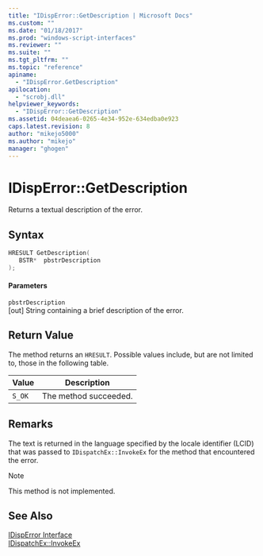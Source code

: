 ```yaml
---
title: "IDispError::GetDescription | Microsoft Docs"
ms.custom: ""
ms.date: "01/18/2017"
ms.prod: "windows-script-interfaces"
ms.reviewer: ""
ms.suite: ""
ms.tgt_pltfrm: ""
ms.topic: "reference"
apiname: 
  - "IDispError.GetDescription"
apilocation: 
  - "scrobj.dll"
helpviewer_keywords: 
  - "IDispError::GetDescription"
ms.assetid: 04deaea6-0265-4e34-952e-634edba0e923
caps.latest.revision: 8
author: "mikejo5000"
ms.author: "mikejo"
manager: "ghogen"
---
```

# IDispError::GetDescription
Returns a textual description of the error.  
  
## Syntax  
  
```cpp
HRESULT GetDescription(  
   BSTR*  pbstrDescription  
);  
```  
  
#### Parameters  
 `pbstrDescription`  
 [out] String containing a brief description of the error.  
  
## Return Value  
 The method returns an `HRESULT`. Possible values include, but are not limited to, those in the following table.  
  
|Value|Description|  
|-----------|-----------------|  
|`S_OK`|The method succeeded.|  
  
## Remarks  
 The text is returned in the language specified by the locale identifier (LCID) that was passed to `IDispatchEx::InvokeEx` for the method that encountered the error.  
  
> [!NOTE]
>  This method is not implemented.  
  
## See Also  
 [IDispError Interface](../../winscript/reference/idisperror-interface.md)   
 [IDispatchEx::InvokeEx](../../winscript/reference/idispatchex-invokeex.md)